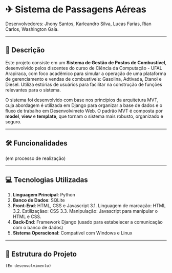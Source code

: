 # ✈ Sistema de Passagens Aéreas

Desenvolvedores: Jhony Santos, Karleandro Silva, Lucas Farias, Rian Carlos, Washington Gaia.

---

## 📌 Descrição

Este projeto consiste em um **Sistema de Gestão de Postos de Combustível**, desenvolvido pelos discentes do curso de Ciência da Computação - UFAL Arapiraca, com foco acadêmico para simular a operação de uma plataforma de gerenciamento e vendas de combustiveis: Gasolina, Adtivada, Etanol e Diesel. Utiliza estórias de usuários para facilitar na construção de funções relevantes para o sistema.

O sistema foi desenvolvido com base nos princípios da arquitetura MVT, cuja abordagem é utilizada em Django para organizar a base de dados e o fluxo de trabalho em Desenvolvimeto Web. O padrão MVT é composta por **model**, **view** e **template**, que tornam o sistema mais robusto, organizado e seguro.

---

## 🛠️ Funcionalidades

(em processo de realização)

---

## 💻 Tecnologias Utilizadas

1. **Linguagem Principal**: Python
2. **Banco de Dados**: SQLite
3. **Front-End**: HTML, CSS e Javascript
   3.1. Linguagem de marcação: HTML
   3.2. Estilizaçãao: CSS
   3.3. Manipulação: Javascript para manipular o HTML e CSS.
5. **Back-End**: Framework Django (usado para estabelecer a comunicação com o banco de dados)
6. **Sistema Operacional**: Compatível com Windows e Linux

---

## 📂 Estrutura do Projeto
    (Em desenvolvimento)
